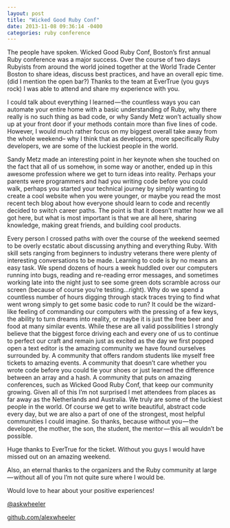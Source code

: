```yaml
---
layout: post
title: "Wicked Good Ruby Conf"
date: 2013-11-08 09:36:14 -0400
categories: ruby conference
---
```


The people have spoken. Wicked Good Ruby Conf, Boston’s first annual Ruby conference was a major
success. Over the course of two days Rubyists from around the world joined together at the World
Trade Center Boston to share ideas, discuss best practices, and have an overall epic time. (did I
mention the open bar?) Thanks to the team at EverTrue (you guys rock) I was able to attend and share
my experience with you.

I could talk about everything I learned — the countless ways you can automate your entire home with
a basic understanding of Ruby, why there really is no such thing as bad code, or why Sandy Metz
won’t actually show up at your front door if your methods contain more than five lines of code.
However, I would much rather focus on my biggest overall take away from the whole weekend– why I
think that as developers, more specifically Ruby developers, we are some of the luckiest people in
the world.

Sandy Metz made an interesting point in her keynote when she touched on the fact that all of us
somehow, in some way or another, ended up in this awesome profession where we get to turn ideas into
reality. Perhaps your parents were programmers and had you writing code before you could walk,
perhaps you started your technical journey by simply wanting to create a cool website when you were
younger, or maybe you read the most recent tech blog about how everyone should learn to code and
recently decided to switch career paths. The point is that it doesn’t matter how we all got here,
but what is most important is that we are all here, sharing knowledge, making great friends, and
building cool products.

Every person I crossed paths with over the course of the weekend seemed to be overly ecstatic about
discussing anything and everything Ruby. With skill sets ranging from beginners to industry veterans
there were plenty of interesting conversations to be made. Learning to code is by no means an easy
task. We spend dozens of hours a week huddled over our computers running into bugs, reading and
re-reading error messages, and sometimes working late into the night just to see some green dots
scramble across our screen (because of course you’re testing…right). Why do we spend a countless
number of hours digging through stack traces trying to find what went wrong simply to get some basic
code to run? It could be the wizard-like feeling of commanding our computers with the pressing of a
few keys, the ability to turn dreams into reality, or maybe it is just the free beer and food at
many similar events. While these are all valid possibilities I strongly believe that the biggest
force driving each and every one of us to continue to perfect our craft and remain just as excited
as the day we first popped open a text editor is the amazing community we have found ourselves
surrounded by. A community that offers random students like myself free tickets to amazing events. A
community that doesn’t care whether you wrote code before you could tie your shoes or just learned
the difference between an array and a hash. A community that puts on amazing conferences, such as
Wicked Good Ruby Conf, that keep our community growing. Given all of this I’m not surprised I met
attendees from places as far away as the Netherlands and Australia. We truly are some of the
luckiest people in the world. Of course we get to write beautiful, abstract code every day, but we
are also a part of one of the strongest, most helpful communities I could imagine. So thanks,
because without you — the developer, the mother, the son, the student, the mentor — this all
wouldn’t be possible.

Huge thanks to EverTrue for the ticket. Without you guys I would have missed out on an amazing
weekend.

Also, an eternal thanks to the organizers and the Ruby community at large — without all of you I’m
not quite sure where I would be.

Would love to hear about your positive experiences!

[@askwheeler](https://twitter.com/askwheeler)

[github.com/alexwheeler](https://github.com/alexwheeler)
